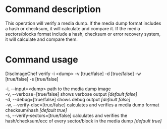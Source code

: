 # Command description
This operation will verify a media dump.
If the media dump format includes a hash or checksum, it will calculate and compare it.
If the media sectors/blocks format include a hash, checksum or error recovery system, it will calculate and compare them.

# Command usage
DiscImageChef verify -i \<dump\> -v [true/false] -d [true/false] -w [true/false] -s [true/false]

-i, --input=\<dump\> path to the media dump image  
-v, --verbose=[true/false] shows verbose output _[default false]_  
-d, --debug=[true/false] shows debug output _[default false]_  
-w, --verify-disc=[true/false] calculates and verifies a media dump format checksum/hash _[default true]_  
-s, --verify-sectors=[true/false] calculates and verifies the hash/checksum/ecc of every sector/block in the media dump _[default true]_  
